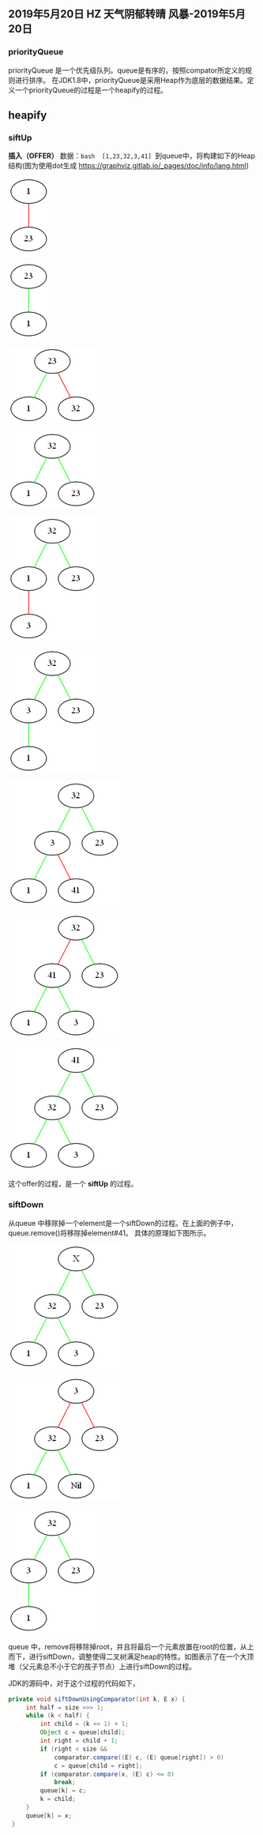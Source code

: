 ## 2019年5月20日 HZ 天气阴郁转晴  风暴-2019年5月20日

### priorityQueue

priorityQueue 是一个优先级队列。queue是有序的，按照compator所定义的规则进行排序。
在JDK1.8中，priorityQueue是采用Heap作为底层的数据结果。定义一个priorityQueue的过程是一个heapify的过程。

## heapify

### siftUp

**插入（OFFER）** 数据：```bash  [1,23,32,3,41] ```到queue中，将构建如下的Heap结构(图为使用dot生成 https://graphviz.gitlab.io/_pages/doc/info/lang.html)

![Image text](https://raw.githubusercontent.com/xxlv/2019-daily-report/master/resources/images/05/01.png)

![Image text](https://raw.githubusercontent.com/xxlv/2019-daily-report/master/resources/images/05/02.png)  

![Image text](https://raw.githubusercontent.com/xxlv/2019-daily-report/master/resources/images/05/03.png)

![Image text](https://raw.githubusercontent.com/xxlv/2019-daily-report/master/resources/images/05/04.png)

![Image text](https://raw.githubusercontent.com/xxlv/2019-daily-report/master/resources/images/05/05.png)

![Image text](https://raw.githubusercontent.com/xxlv/2019-daily-report/master/resources/images/05/06.png)

![Image text](https://raw.githubusercontent.com/xxlv/2019-daily-report/master/resources/images/05/07.png)

![Image text](https://raw.githubusercontent.com/xxlv/2019-daily-report/master/resources/images/05/08.png)

![Image text](https://raw.githubusercontent.com/xxlv/2019-daily-report/master/resources/images/05/09.png)



这个offer的过程，是一个 **siftUp** 的过程。

### siftDown

从queue 中移除掉一个element是一个siftDown的过程。在上面的例子中，queue.remove()将移除掉element#41。
具体的原理如下图所示。

![Image text](https://raw.githubusercontent.com/xxlv/2019-daily-report/master/resources/images/05/10.png)


![Image text](https://raw.githubusercontent.com/xxlv/2019-daily-report/master/resources/images/05/11.png)


![Image text](https://raw.githubusercontent.com/xxlv/2019-daily-report/master/resources/images/05/12.png)



queue 中，remove将移除掉root，并且将最后一个元素放置在root的位置，从上而下，进行siftDown，调整使得二叉树满足heap的特性。如图表示了在一个大顶堆（父元素总不小于它的孩子节点）上进行siftDown的过程。


JDK的源码中，对于这个过程的代码如下，

```java
private void siftDownUsingComparator(int k, E x) {
     int half = size >>> 1;
     while (k < half) {
         int child = (k << 1) + 1;
         Object c = queue[child];
         int right = child + 1;
         if (right < size &&
             comparator.compare((E) c, (E) queue[right]) > 0)
             c = queue[child = right];
         if (comparator.compare(x, (E) c) <= 0)
             break;
         queue[k] = c;
         k = child;
     }
     queue[k] = x;
 }
```
